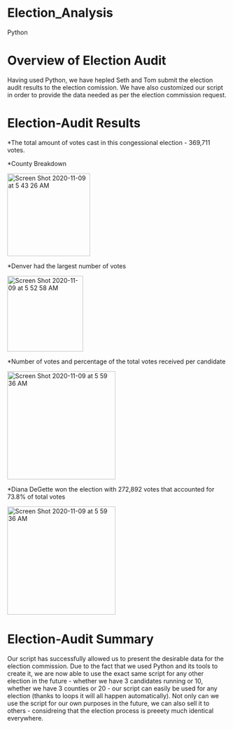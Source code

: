 # Election_Analysis
Python

# Overview of Election Audit
Having used Python, we have hepled Seth and Tom submit the election audit results to the election comission. We have also customized our script in order to provide the data needed as per the election commission request. 


# Election-Audit Results


*The total amount of votes cast in this congessional election  - 369,711 votes.

*County Breakdown 

<img width="189" alt="Screen Shot 2020-11-09 at 5 43 26 AM" src="https://user-images.githubusercontent.com/73204192/98531854-eb92ec00-224e-11eb-9095-5265b21fefcc.png">


*Denver had the largest number of votes 

<img width="173" alt="Screen Shot 2020-11-09 at 5 52 58 AM" src="https://user-images.githubusercontent.com/73204192/98533059-79bba200-2250-11eb-945d-6669dd1af0d7.png">

*Number of votes and percentage of the total votes received per candidate

<img width="247" alt="Screen Shot 2020-11-09 at 5 59 36 AM" src="https://user-images.githubusercontent.com/73204192/98533481-0c5c4100-2251-11eb-995c-bd5196562409.png">

*Diana DeGette won the election with 272,892 votes that accounted for 73.8% of total votes

<img width="247" alt="Screen Shot 2020-11-09 at 5 59 36 AM" src="https://user-images.githubusercontent.com/73204192/98533953-bb991800-2251-11eb-937e-b188b6f1a083.png">

# Election-Audit Summary
Our script has successfully allowed us to present the desirable data for the election commission. Due to the fact that we used Python and its tools to create it, we are now able to use the exact same script for any other election in the future - whether we have 3 candidates running or 10, whether we have 3 counties or 20 - our script can easily be used for any election (thanks to loops it will all happen automatically). 
Not only can we use the script for our own purposes in the future, we can also sell it to others - considreing that the election process is preeety much identical everywhere.
